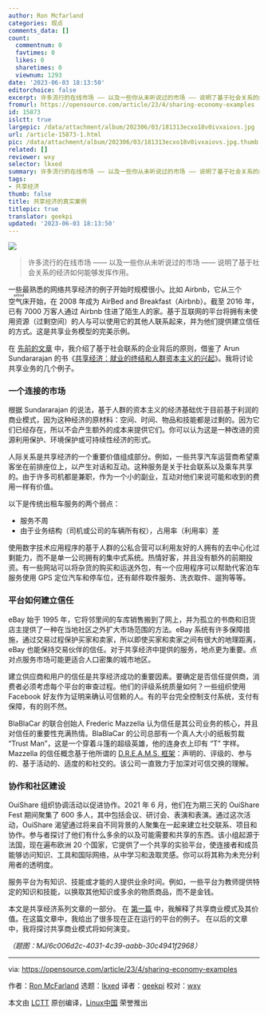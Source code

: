 ```yaml
---
author: Ron Mcfarland
categories: 观点
comments_data: []
count:
  commentnum: 0
  favtimes: 0
  likes: 0
  sharetimes: 0
  viewnum: 1293
date: '2023-06-03 18:13:50'
editorchoice: false
excerpt: 许多流行的在线市场 —— 以及一些你从未听说过的市场 —— 说明了基于社会关系的经济如何能够发挥作用。
fromurl: https://opensource.com/article/23/4/sharing-economy-examples
id: 15873
islctt: true
largepic: /data/attachment/album/202306/03/181313ecxo18v0ivxaiovs.jpg
url: /article-15873-1.html
pic: /data/attachment/album/202306/03/181313ecxo18v0ivxaiovs.jpg.thumb.jpg
related: []
reviewer: wxy
selector: lkxed
summary: 许多流行的在线市场 —— 以及一些你从未听说过的市场 —— 说明了基于社会关系的经济如何能够发挥作用。
tags:
- 共享经济
thumb: false
title: 共享经济的真实案例
titlepic: true
translator: geekpi
updated: '2023-06-03 18:13:50'
---
```


![](/data/attachment/album/202306/03/181313ecxo18v0ivxaiovs.jpg)



> 
> 许多流行的在线市场 —— 以及一些你从未听说过的市场 —— 说明了基于社会关系的经济如何能够发挥作用。
> 
> 
> 


一些最熟悉的网络共享经济的例子开始时规模很小。比如 Airbnb，它从三个 <ruby> 空气床 <rt>  airbed </rt></ruby> 开始，在 2008 年成为 AirBed and Breakfast（Airbnb）。截至 2016 年，已有 7000 万客人通过 Airbnb 住进了陌生人的家。基于互联网的平台将拥有未使用资源（过剩空间）的人与可以使用它的其他人联系起来，并为他们提供建立信任的方式。这是共享业务模型的完美示例。


在 [先前的文章](https://opensource.com/article/23/4/sharing-economy-open-organization) 中，我介绍了基于社会联系的企业背后的原则，借鉴了 Arun Sundararajan 的书《[共享经济：就业的终结和人群资本主义的兴起](https://www.goodreads.com/book/show/27310516-the-sharing-economy)》。我将讨论共享业务的几个例子。


### 一个连接的市场


根据 Sundararajan 的说法，基于人群的资本主义的经济基础优于目前基于利润的商业模式，因为这种经济的原材料：空间、时间、物品和技能都是过剩的。因为它们已经存在，所以不会产生额外的成本来提供它们。你可以认为这是一种改进的资源利用保护、环境保护或可持续性经济的形式。


人际关系是共享经济的一个重要价值组成部分。例如，一些共享汽车运营商希望乘客坐在前排座位上，以产生对话和互动。这种服务是关于社会联系以及乘车共享的。由于许多司机都是兼职，作为一个小的副业，互动对他们来说可能和收到的费用一样有价值。


以下是传统出租车服务的两个弱点：


* 服务不周
* 由于业务结构（司机或公司的车辆所有权），占用率（利用率）差


使用数字技术应用程序的基于人群的公私合营可以利用友好的人拥有的去中心化过剩能力，而不是单一公司拥有的集中式系统。热情好客，并且没有额外的前期投资。有一些网站可以将杂货的购买和运送外包，有一个应用程序可以帮助代客泊车服务使用 GPS 定位汽车和停车位，还有邮件取件服务、洗衣取件、遛狗等等。


### 平台如何建立信任


eBay 始于 1995 年，它将邻里间的车库销售搬到了网上，并为孤立的书商和旧货店主提供了一种在当地社区之外扩大市场范围的方法。eBay 系统有许多保障措施，通过交易过程保护买家和卖家，所以即使买家和卖家之间有很大的地理距离，eBay 也能保持交易伙伴的信任。对于共享经济中提供的服务，地点更为重要。点对点服务市场可能更适合人口密集的城市地区。


建立供应商和用户的信任是共享经济成功的重要因素。要确定是否信任提供商，消费者必须考虑每个平台的审查过程。他们的评级系统质量如何？一些组织使用 Facebook 好友作为证明来确认可信赖的人。有的平台完全控制支付系统，支付有保障，有的则不然。


BlaBlaCar 的联合创始人 Frederic Mazzella 认为信任是其公司业务的核心，并且对信任的重要性充满热情。BlaBlaCar 的公司总部有一个真人大小的纸板剪裁 “Trust Man”，这是一个穿着斗篷的超级英雄，他的连身衣上印有 “T” 字样。 Mazzella 的信任概念基于他所谓的 [D.R.E.A.M.S. 框架](https://blog.blablacar.com/trust)：声明的、评级的、参与的、基于活动的、适度的和社交的。该公司一直致力于加深对可信交换的理解。


### 协作和社区建设


OuiShare 组织协调活动以促进协作。2021 年 6 月，他们在为期三天的 OuiShare Fest 期间聚集了 600 多人，其中包括会议、研讨会、表演和表演。通过这次活动，OuiShare 渴望通过将来自不同背景的人聚集在一起来建立社交联系、项目和协作。参与者探讨了他们有什么多余的以及可能需要和共享的东西。该小组起源于法国，现在遍布欧洲 20 个国家，它提供了一个共享的实验平台，使连接者和成员能够访问知识、工具和国际网络，从中学习和汲取灵感。你可以将其称为未充分利用者的透明度。


服务平台为有知识、技能或才能的人提供业余时间。例如，一些平台为教师提供特定的知识和技能，以换取其他知识或多余的物质商品，而不是金钱。


本文是共享经济系列文章的一部分。 在 [第一篇](https://opensource.com/article/23/4/sharing-economy-open-organization) 中，我解释了共享商业模式及其价值。在这篇文章中，我给出了很多现在正在运行的平台的例子。 在以后的文章中，我将探讨共享商业模式将如何演变。


*（题图：MJ/6c006d2c-4031-4c39-aabb-30c4941f2968）*




---


via: <https://opensource.com/article/23/4/sharing-economy-examples>


作者：[Ron McFarland](https://opensource.com/users/ron-mcfarland) 选题：[lkxed](https://github.com/lkxed/) 译者：[geekpi](https://github.com/geekpi) 校对：[wxy](https://github.com/wxy)


本文由 [LCTT](https://github.com/LCTT/TranslateProject) 原创编译，[Linux中国](https://linux.cn/) 荣誉推出